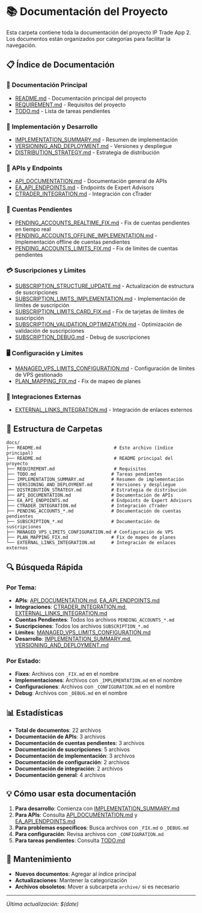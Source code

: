 # 📚 Documentación del Proyecto

Esta carpeta contiene toda la documentación del proyecto IP Trade App 2. Los documentos están organizados por categorías para facilitar la navegación.

## 📋 Índice de Documentación

### 🚀 **Documentación Principal**
- [README.md](./README.md) - Documentación principal del proyecto
- [REQUIREMENT.md](./REQUIREMENT.md) - Requisitos del proyecto
- [TODO.md](./TODO.md) - Lista de tareas pendientes

### 🔧 **Implementación y Desarrollo**
- [IMPLEMENTATION_SUMMARY.md](./IMPLEMENTATION_SUMMARY.md) - Resumen de implementación
- [VERSIONING_AND_DEPLOYMENT.md](./VERSIONING_AND_DEPLOYMENT.md) - Versiones y despliegue
- [DISTRIBUTION_STRATEGY.md](./DISTRIBUTION_STRATEGY.md) - Estrategia de distribución

### 📡 **APIs y Endpoints**
- [API_DOCUMENTATION.md](./API_DOCUMENTATION.md) - Documentación general de APIs
- [EA_API_ENDPOINTS.md](./EA_API_ENDPOINTS.md) - Endpoints de Expert Advisors
- [CTRADER_INTEGRATION.md](./CTRADER_INTEGRATION.md) - Integración con cTrader

### 👥 **Cuentas Pendientes**
- [PENDING_ACCOUNTS_REALTIME_FIX.md](./PENDING_ACCOUNTS_REALTIME_FIX.md) - Fix de cuentas pendientes en tiempo real
- [PENDING_ACCOUNTS_OFFLINE_IMPLEMENTATION.md](./PENDING_ACCOUNTS_OFFLINE_IMPLEMENTATION.md) - Implementación offline de cuentas pendientes
- [PENDING_ACCOUNTS_LIMITS_FIX.md](./PENDING_ACCOUNTS_LIMITS_FIX.md) - Fix de límites de cuentas pendientes

### 💳 **Suscripciones y Límites**
- [SUBSCRIPTION_STRUCTURE_UPDATE.md](./SUBSCRIPTION_STRUCTURE_UPDATE.md) - Actualización de estructura de suscripciones
- [SUBSCRIPTION_LIMITS_IMPLEMENTATION.md](./SUBSCRIPTION_LIMITS_IMPLEMENTATION.md) - Implementación de límites de suscripción
- [SUBSCRIPTION_LIMITS_CARD_FIX.md](./SUBSCRIPTION_LIMITS_CARD_FIX.md) - Fix de tarjetas de límites de suscripción
- [SUBSCRIPTION_VALIDATION_OPTIMIZATION.md](./SUBSCRIPTION_VALIDATION_OPTIMIZATION.md) - Optimización de validación de suscripciones
- [SUBSCRIPTION_DEBUG.md](./SUBSCRIPTION_DEBUG.md) - Debug de suscripciones

### 🖥️ **Configuración y Límites**
- [MANAGED_VPS_LIMITS_CONFIGURATION.md](./MANAGED_VPS_LIMITS_CONFIGURATION.md) - Configuración de límites de VPS gestionado
- [PLAN_MAPPING_FIX.md](./PLAN_MAPPING_FIX.md) - Fix de mapeo de planes

### 🔗 **Integraciones Externas**
- [EXTERNAL_LINKS_INTEGRATION.md](./EXTERNAL_LINKS_INTEGRATION.md) - Integración de enlaces externos

## 📁 Estructura de Carpetas

```
docs/
├── README.md                           # Este archivo (índice principal)
├── README.md                           # README principal del proyecto
├── REQUIREMENT.md                      # Requisitos
├── TODO.md                            # Tareas pendientes
├── IMPLEMENTATION_SUMMARY.md          # Resumen de implementación
├── VERSIONING_AND_DEPLOYMENT.md       # Versiones y despliegue
├── DISTRIBUTION_STRATEGY.md           # Estrategia de distribución
├── API_DOCUMENTATION.md               # Documentación de APIs
├── EA_API_ENDPOINTS.md                # Endpoints de Expert Advisors
├── CTRADER_INTEGRATION.md             # Integración cTrader
├── PENDING_ACCOUNTS_*.md              # Documentación de cuentas pendientes
├── SUBSCRIPTION_*.md                  # Documentación de suscripciones
├── MANAGED_VPS_LIMITS_CONFIGURATION.md # Configuración de VPS
├── PLAN_MAPPING_FIX.md                # Fix de mapeo de planes
└── EXTERNAL_LINKS_INTEGRATION.md      # Integración de enlaces externos
```

## 🔍 Búsqueda Rápida

### Por Tema:
- **APIs**: [API_DOCUMENTATION.md](./API_DOCUMENTATION.md), [EA_API_ENDPOINTS.md](./EA_API_ENDPOINTS.md)
- **Integraciones**: [CTRADER_INTEGRATION.md](./CTRADER_INTEGRATION.md), [EXTERNAL_LINKS_INTEGRATION.md](./EXTERNAL_LINKS_INTEGRATION.md)
- **Cuentas Pendientes**: Todos los archivos `PENDING_ACCOUNTS_*.md`
- **Suscripciones**: Todos los archivos `SUBSCRIPTION_*.md`
- **Límites**: [MANAGED_VPS_LIMITS_CONFIGURATION.md](./MANAGED_VPS_LIMITS_CONFIGURATION.md)
- **Desarrollo**: [IMPLEMENTATION_SUMMARY.md](./IMPLEMENTATION_SUMMARY.md), [VERSIONING_AND_DEPLOYMENT.md](./VERSIONING_AND_DEPLOYMENT.md)

### Por Estado:
- **Fixes**: Archivos con `_FIX.md` en el nombre
- **Implementaciones**: Archivos con `_IMPLEMENTATION.md` en el nombre
- **Configuraciones**: Archivos con `_CONFIGURATION.md` en el nombre
- **Debug**: Archivos con `_DEBUG.md` en el nombre

## 📊 Estadísticas

- **Total de documentos**: 22 archivos
- **Documentación de APIs**: 3 archivos
- **Documentación de cuentas pendientes**: 3 archivos
- **Documentación de suscripciones**: 5 archivos
- **Documentación de implementación**: 3 archivos
- **Documentación de configuración**: 2 archivos
- **Documentación de integración**: 2 archivos
- **Documentación general**: 4 archivos

## 💡 Cómo usar esta documentación

1. **Para desarrollo**: Comienza con [IMPLEMENTATION_SUMMARY.md](./IMPLEMENTATION_SUMMARY.md)
2. **Para APIs**: Consulta [API_DOCUMENTATION.md](./API_DOCUMENTATION.md) y [EA_API_ENDPOINTS.md](./EA_API_ENDPOINTS.md)
3. **Para problemas específicos**: Busca archivos con `_FIX.md` o `_DEBUG.md`
4. **Para configuración**: Revisa archivos con `_CONFIGURATION.md`
5. **Para tareas pendientes**: Consulta [TODO.md](./TODO.md)

## 🔄 Mantenimiento

- **Nuevos documentos**: Agregar al índice principal
- **Actualizaciones**: Mantener la categorización
- **Archivos obsoletos**: Mover a subcarpeta `archive/` si es necesario

---

*Última actualización: $(date)*
